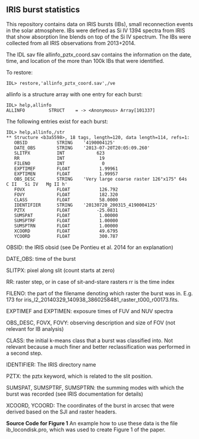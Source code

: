 ## IRIS burst statistics

This repository contains data on IRIS bursts (IBs), small reconnection events in the solar atmosphere. IBs were defined as Si IV 1394 spectra from IRIS that show absorption line blends on top of the Si IV spectrum. The IBs were collected from all IRIS observations from 2013+2014.

The IDL sav file allinfo_pztx_coord.sav contains the information on the date, time, and location of the more than 100k IBs that were identified.

To restore:
```
IDL> restore,'allinfo_pztx_coord.sav',/ve
```

allinfo is a structure array with one entry for each burst:
```
IDL> help,allinfo
ALLINFO         STRUCT    = -> <Anonymous> Array[101337]
```

The following entries exist for each burst:
```
IDL> help,allinfo,/str                                                        
** Structure <b3a5598>, 18 tags, length=120, data length=114, refs=1:
   OBSID           STRING    '4190004125'
   DATE_OBS        STRING    '2013-07-20T20:05:09.260'
   SLITPX          INT            623
   RR              INT             19
   FILENO          INT              0
   EXPTIMEF        FLOAT           1.99961
   EXPTIMEN        FLOAT           1.99957
   OBS_DESC        STRING    'Very large coarse raster 126"x175" 64s  C II   Si IV   Mg II h'
   FOVX            FLOAT           126.792
   FOVY            FLOAT           182.320
   CLASS           FLOAT           58.0000
   IDENTIFIER      STRING    '20130720_200315_4190004125'
   PZTX            FLOAT          -25.0831
   SUMSPAT         FLOAT           1.00000
   SUMSPTRF        FLOAT           1.00000
   SUMSPTRN        FLOAT           1.00000
   XCOORD          FLOAT           49.6795
   YCOORD          FLOAT           300.787
```

OBSID: the IRIS obsid (see De Pontieu et al. 2014 for an explanation)

DATE_OBS: time of the burst

SLITPX: pixel along slit (count starts at zero)

RR: raster step, or in case of sit-and-stare rasters rr is the time index

FILENO: the part of the filename denoting which raster the burst was in. E.g. 173 for iris_l2_20140329_140938_3860258481_raster_t000_r00173.fits.

EXPTIMEF and EXPTIMEN: exposure times of FUV and NUV spectra

OBS_DESC, FOVX, FOVY: observing description and size of FOV (not relevant for IB analysis)

CLASS: the initial k-means class that a burst was classified into. Not relevant because a much finer and better reclassification was performed in a second step.

IDENTIFIER: The IRIS directory name

PZTX: the pztx keyword, which is related to the slit position.

SUMSPAT, SUMSPTRF, SUMSPTRN: the summing modes with which the burst was recorded (see IRIS documentation for details)

XCOORD, YCOORD: The coordinates of the burst in arcsec that were derived based on the SJI and raster headers.



**Source Code for Figure 1**
An example how to use these data is the file ib_locondisk.pro, which was used to create Figure 1 of the paper.

